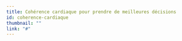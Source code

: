 ```yaml
---
title: Cohérence cardiaque pour prendre de meilleures décisions
id: coherence-cardiaque
thumbnail: ""
link: "#"
---
```

